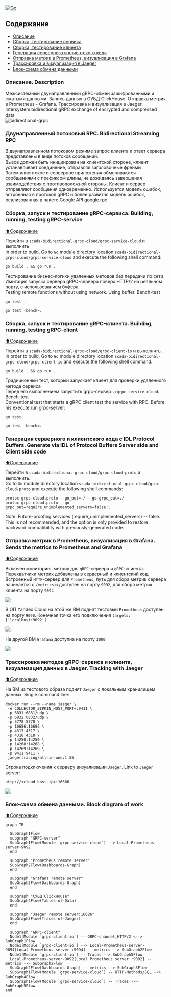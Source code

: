 [![Go](https://github.com/blablatov/scada-bidirectional-grpc-cloud/actions/workflows/scada-bidirectional-grpc-cloud.yml/badge.svg)](https://github.com/blablatov/scada-bidirectional-grpc-cloud/actions/workflows/scada-bidirectional-grpc-cloud.yml) 

## Содержание
- [Описание](https://github.com/blablatov/scada-bidirectional-grpc-cloud/blob/master/README.md#Описание-Description)
- [Сборка, тестирование сервиса](https://github.com/blablatov/scada-bidirectional-grpc-cloud/blob/master/README.md#Сборка-запуск-и-тестирование-gRPC-сервиса-Building-running-testing-gRPC-service)
- [Сборка, тестирование клиента](https://github.com/blablatov/scada-bidirectional-grpc-cloud/blob/master/README.md#Сборка-запуск-и-тестирование-gRPC-клиента-Building-running-testing-gRPC-client)
- [Генерация серверного и клиентского кода](https://github.com/blablatov/scada-bidirectional-grpc-cloud/blob/master/README.md#Генерация-серверного-и-клиентского-кода-с-IDL-Protocol-Buffers-Generate-via-IDL-of-Protocol-Buffers-Server-side-and-Client-side-code)
- [Отправка метрик в Prometheus, визуализация в Grafana](https://github.com/blablatov/scada-bidirectional-grpc-cloud/blob/master/README.md#Отправка-метрик-в-Prometheus-визуализация-в-Grafana-Sends-the-metrics-to-Prometheus-and-Grafana)  
- [Трассировка и визуализация в Jaeger](https://github.com/blablatov/scada-bidirectional-grpc-cloud/blob/master/README.md#Трассировка-методов-gRPC-сервиса-и-клиента-визуализация-данных-в-Jaeger-Tracking-with-Jaeger)  
- [Блок-схема обмена данными](https://github.com/blablatov/scada-bidirectional-grpc-cloud/blob/master/README.md#Блок-схема-обмена-данными-Block-diagram-of-work)




### Описание. Description   
Межсистемный двунаправленный gRPC-обмен зашифрованными и сжатыми данными. Запись данных в СУБД ClickHouse. Отправка метрик в Prometheus - Grafana. Трассировка и визуализация в Jaeger.  
Intersystem bidirectional gRPC exchange of encrypted and compressed data  
![bidirectional-grpc](https://github.com/blablatov/scada-bidirectional-grpc-cloud/raw/master/bidirectional-grpc.jpg "bidirectional-grpc")        

### Двунаправленный потоковый RPC. Bidirectional Streaming RPC 
В двунаправленном потоковом режиме запрос клиента и ответ сервера представлены в виде потоков сообщений.   
Вызов должен быть инициирован на клиентской стороне, клиент устанавливает соединение, отправляя заголовочные фреймы.   
Затем клиентское и серверное приложения обмениваются сообщениями с префиксом длины, не дожидаясь завершения взаимодействия с противоположной стороны. Клиент и сервер отправляют сообщения одновременно.
Используется модель ошибок, встроенная в протокол gRPC и более развитая модель ошибок, реализованная в пакете Google API google.rpc      

### Сборка, запуск и тестирование gRPC-сервиса. Building, running, testing gRPC-service  
[:arrow_up:Содержание](#Содержание)  

Перейти в `scada-bidirectional-grpc-cloud/grpc-service-cloud` и выполнить  
In order to build, Go to ``Go`` module directory location `scada-bidirectional-grpc-cloud/grpc-service-cloud` and execute the following
 shell command:
```
go build . && go run .  
```     

Тестирование бизнес-логики удаленных методов без передачи по сети. Имитация запуска сервера gRPC-сервера поверх HTTP/2 на реальном порту, с использованием буфера.  
Testing remote functions without using network. Using buffer. Bench-test  
```
go test .
```   
```
go test -bench=.
```   


### Сборка, запуск и тестирование gRPC-клиента. Building, running, testing gRPC-client  
[:arrow_up:Содержание](#Содержание)  

Перейти в `scada-bidirectional-grpc-cloud/grpc-client-io` и выполнить.    
In order to build, Go to ``Go`` module directory location `scada-bidirectional-grpc-cloud/grpc-client-io` and execute the following shell command:
```
go build . && go run .  
```  

Традиционный тест, который запускает клиент для проверки удаленного метода сервиса    
Перед его выполнением запустить grpc-сервер `./grpc-service-cloud`. Bench-test     
Conventional test that starts a gRPC client test the service with RPC. Before his execute run grpc-server:   
```
go test .  
```     
```
go test -bench=.
```    


### Генерация серверного и клиентского кода с IDL Protocol Buffers. Generate via IDL of Protocol Buffers Server side and Client side code  
[:arrow_up:Содержание](#Содержание)  

Перейти в `scada-bidirectional-grpc-cloud/grpc-cloud-proto` и выполнить.     
Go to ``Go`` module directory location `scada-bidirectional-grpc-cloud/grpc-cloud-proto` and execute the following shell commands:    
``` 
protoc grpc-cloud.proto --go_out=./ --go-grpc_out=./
protoc grpc-cloud.proto --go-grpc_out=require_unimplemented_servers=false:.
```   
Note: Future-proofing services (require_unimplemented_servers) -- false.   
This is not recommended, and the option is only provided to restore backward compatibility with previously-generated code.  


### Отправка метрик в Prometheus, визуализация в Grafana. Sends the metrics to Prometheus and Grafana  
[:arrow_up:Содержание](#Содержание)  

Включен мониторинг метрик для `gRPC`-сервера и `gRPC`-клиента. Перехватчики метрик добавлены в серверный и клиентский код. Встроенный `HTTP`-сервер для `Prometheus`, путь для сбора метрик сервера начинается с `/metrics` и доступен на порту `9092`, для сбора метрик клиента на порту `9094`  

![](https://github.com/blablatov/scada-bidirectional-grpc-cloud/raw/master/screen/prometheus_server.JPG)  

В ОП Yandex Cloud на этой же ВМ поднят тестовый `Prometheus` доступен на порту `9090`. Конечная точка его подключения `targets: ['localhost:9092']`  

![](https://github.com/blablatov/scada-bidirectional-grpc-cloud/raw/master/screen/prometheus.JPG)   


На другой ВМ `Grafana` доступна на порту `3000`  

![](https://github.com/blablatov/scada-bidirectional-grpc-cloud/raw/master/screen/grafana_bars.JPG)  


### Трассировка методов gRPC-сервиса и клиента, визуализация данных в Jaeger. Tracking with Jaeger  
 [:arrow_up:Содержание](#Содержание)  
 
 На ВМ из тестового образа поднят `Jaeger` с локальным хранилищем данных. Single command line:  
 ```
 docker run --rm --name jaeger \
  -e COLLECTOR_ZIPKIN_HOST_PORT=:9411 \
  -p 6831:6831/udp \
  -p 6832:6832/udp \
  -p 5778:5778 \
  -p 16686:16686 \
  -p 4317:4317 \
  -p 4318:4318 \
  -p 14250:14250 \
  -p 14268:14268 \
  -p 14269:14269 \
  -p 9411:9411 \
  jaegertracing/all-in-one:1.55 
 ```  
 Строка подключения к серверу визуализации `Jaeger`. Link to `Jaeger` server:  
```
http://<cloud-host-ip>:16686
```  

![](https://github.com/blablatov/scada-bidirectional-grpc-cloud/raw/master/screen/jaeger.JPG)  
 


### Блок-схема обмена данными. Block diagram of work     
[:arrow_up:Содержание](#Содержание)  
			
```mermaid
graph TB

  SubGraph1Flow
  subgraph "GRPC-server"
  SubGraph1Flow(Module `grpc-service-cloud`) --> Local-Prometheus-server-9092
  end
 
  subgraph "Prometheus remote server"
  SubGraph2Flow(Dashboards-Graph)
  end

  subgraph "Grafana remote server"
  SubGraph3Flow(Dashboards-Graph)
  end

  subgraph "СУБД ClickHouse"
  SubGraph4Flow(Tables-of-Data)
  end

  subgraph "Jaeger remote server:16686"
  SubGraph5Flow(Traces-of-Jaeger)
  end

  subgraph "GRPC-client"
  Node1[Module `grpc-client-io`] -- GRPC-channel_HTTP/2 <--> SubGraph1Flow
  Node1[Module `grpc-client-io`] --> Local-Prometheus-server-9094[Local Prometheus server :9094] -- metrics --> SubGraph2Flow
  Node1[Module `grpc-client-io`] -- Traces --> SubGraph5Flow
  Local-Prometheus-server-9092[Local Prometheus server :9092] -- metrics --> SubGraph2Flow
  SubGraph2Flow[Dashboards-Graph] -- metrics --> SubGraph3Flow
  SubGraph1Flow(Module `grpc-service-cloud`) -- HTTP-Methods/SQL --> SubGraph4Flow
  SubGraph1Flow(Module `grpc-service-cloud`) -- Traces --> SubGraph5Flow
end
```    

 

